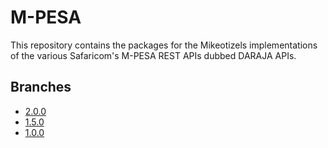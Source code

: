 # M-PESA
This repository contains the packages for the Mikeotizels implementations of the various Safaricom's M-PESA REST APIs dubbed DARAJA APIs.

## Branches

- [2.0.0](https://github.com/mikeotizels/mpesa/tree/main/2.0.0)
- [1.5.0](https://github.com/mikeotizels/mpesa/tree/main/1.5.0)
- [1.0.0](https://github.com/mikeotizels/mpesa/tree/main/1.0.0)

